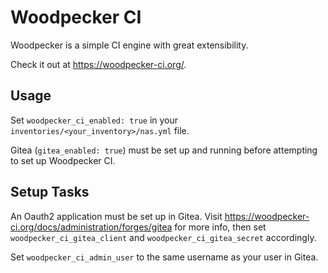 # Woodpecker CI

Woodpecker is a simple CI engine with great extensibility.

Check it out at <https://woodpecker-ci.org/>.

## Usage

Set `woodpecker_ci_enabled: true` in your `inventories/<your_inventory>/nas.yml` file.

Gitea (`gitea_enabled: true`) must be set up and running before attempting to set up Woodpecker CI. 

## Setup Tasks

An Oauth2 application must be set up in Gitea. Visit https://woodpecker-ci.org/docs/administration/forges/gitea for more info, then set `woodpecker_ci_gitea_client` and `woodpecker_ci_gitea_secret` accordingly.

Set `woodpecker_ci_admin_user` to the same username as your user in Gitea.
